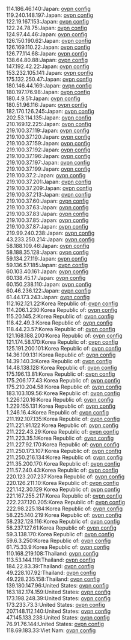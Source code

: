 114.186.46.140:Japan: [ovpn config](vpn/114_186_46_140.ovpn)  
119.240.148.197:Japan: [ovpn config](vpn/119_240_148_197.ovpn)  
122.19.167.153:Japan: [ovpn config](vpn/122_19_167_153.ovpn)  
122.24.78.75:Japan: [ovpn config](vpn/122_24_78_75.ovpn)  
124.97.44.46:Japan: [ovpn config](vpn/124_97_44_46.ovpn)  
126.150.190.62:Japan: [ovpn config](vpn/126_150_190_62.ovpn)  
126.169.110.22:Japan: [ovpn config](vpn/126_169_110_22.ovpn)  
126.77.114.68:Japan: [ovpn config](vpn/126_77_114_68.ovpn)  
138.64.80.88:Japan: [ovpn config](vpn/138_64_80_88.ovpn)  
147.192.42.22:Japan: [ovpn config](vpn/147_192_42_22.ovpn)  
153.232.105.141:Japan: [ovpn config](vpn/153_232_105_141.ovpn)  
175.132.250.47:Japan: [ovpn config](vpn/175_132_250_47.ovpn)  
180.146.44.169:Japan: [ovpn config](vpn/180_146_44_169.ovpn)  
180.197.176.98:Japan: [ovpn config](vpn/180_197_176_98.ovpn)  
180.4.9.51:Japan: [ovpn config](vpn/180_4_9_51.ovpn)  
180.51.96.116:Japan: [ovpn config](vpn/180_51_96_116.ovpn)  
182.170.126.245:Japan: [ovpn config](vpn/182_170_126_245.ovpn)  
202.53.114.135:Japan: [ovpn config](vpn/202_53_114_135.ovpn)  
210.169.12.225:Japan: [ovpn config](vpn/210_169_12_225.ovpn)  
219.100.37.119:Japan: [ovpn config](vpn/219_100_37_119.ovpn)  
219.100.37.120:Japan: [ovpn config](vpn/219_100_37_120.ovpn)  
219.100.37.159:Japan: [ovpn config](vpn/219_100_37_159.ovpn)  
219.100.37.192:Japan: [ovpn config](vpn/219_100_37_192.ovpn)  
219.100.37.196:Japan: [ovpn config](vpn/219_100_37_196.ovpn)  
219.100.37.197:Japan: [ovpn config](vpn/219_100_37_197.ovpn)  
219.100.37.199:Japan: [ovpn config](vpn/219_100_37_199.ovpn)  
219.100.37.2:Japan: [ovpn config](vpn/219_100_37_2.ovpn)  
219.100.37.201:Japan: [ovpn config](vpn/219_100_37_201.ovpn)  
219.100.37.209:Japan: [ovpn config](vpn/219_100_37_209.ovpn)  
219.100.37.213:Japan: [ovpn config](vpn/219_100_37_213.ovpn)  
219.100.37.60:Japan: [ovpn config](vpn/219_100_37_60.ovpn)  
219.100.37.63:Japan: [ovpn config](vpn/219_100_37_63.ovpn)  
219.100.37.83:Japan: [ovpn config](vpn/219_100_37_83.ovpn)  
219.100.37.85:Japan: [ovpn config](vpn/219_100_37_85.ovpn)  
219.100.37.87:Japan: [ovpn config](vpn/219_100_37_87.ovpn)  
219.99.240.238:Japan: [ovpn config](vpn/219_99_240_238.ovpn)  
43.233.250.214:Japan: [ovpn config](vpn/43_233_250_214.ovpn)  
58.188.109.46:Japan: [ovpn config](vpn/58_188_109_46.ovpn)  
58.188.35.128:Japan: [ovpn config](vpn/58_188_35_128.ovpn)  
59.134.27.119:Japan: [ovpn config](vpn/59_134_27_119.ovpn)  
59.136.57.185:Japan: [ovpn config](vpn/59_136_57_185.ovpn)  
60.103.40.161:Japan: [ovpn config](vpn/60_103_40_161.ovpn)  
60.138.45.17:Japan: [ovpn config](vpn/60_138_45_17.ovpn)  
60.150.238.110:Japan: [ovpn config](vpn/60_150_238_110.ovpn)  
60.46.236.122:Japan: [ovpn config](vpn/60_46_236_122.ovpn)  
61.44.173.243:Japan: [ovpn config](vpn/61_44_173_243.ovpn)  
112.162.121.22:Korea Republic of: [ovpn config](vpn/112_162_121_22.ovpn)  
114.206.1.230:Korea Republic of: [ovpn config](vpn/114_206_1_230.ovpn)  
115.20.145.2:Korea Republic of: [ovpn config](vpn/115_20_145_2.ovpn)  
118.42.49.3:Korea Republic of: [ovpn config](vpn/118_42_49_3.ovpn)  
118.44.23.57:Korea Republic of: [ovpn config](vpn/118_44_23_57.ovpn)  
121.168.188.200:Korea Republic of: [ovpn config](vpn/121_168_188_200.ovpn)  
121.174.58.170:Korea Republic of: [ovpn config](vpn/121_174_58_170.ovpn)  
125.191.200.101:Korea Republic of: [ovpn config](vpn/125_191_200_101.ovpn)  
14.36.109.131:Korea Republic of: [ovpn config](vpn/14_36_109_131.ovpn)  
14.39.140.3:Korea Republic of: [ovpn config](vpn/14_39_140_3.ovpn)  
14.48.138.128:Korea Republic of: [ovpn config](vpn/14_48_138_128.ovpn)  
175.196.13.81:Korea Republic of: [ovpn config](vpn/175_196_13_81.ovpn)  
175.206.177.43:Korea Republic of: [ovpn config](vpn/175_206_177_43.ovpn)  
175.210.204.58:Korea Republic of: [ovpn config](vpn/175_210_204_58.ovpn)  
183.103.109.56:Korea Republic of: [ovpn config](vpn/183_103_109_56.ovpn)  
1.226.120.16:Korea Republic of: [ovpn config](vpn/1_226_120_16.ovpn)  
1.229.155.131:Korea Republic of: [ovpn config](vpn/1_229_155_131.ovpn)  
1.246.16.4:Korea Republic of: [ovpn config](vpn/1_246_16_4.ovpn)  
211.192.107.135:Korea Republic of: [ovpn config](vpn/211_192_107_135.ovpn)  
211.221.91.122:Korea Republic of: [ovpn config](vpn/211_221_91_122.ovpn)  
211.222.43.29:Korea Republic of: [ovpn config](vpn/211_222_43_29.ovpn)  
211.223.35.1:Korea Republic of: [ovpn config](vpn/211_223_35_1.ovpn)  
211.227.92.170:Korea Republic of: [ovpn config](vpn/211_227_92_170.ovpn)  
211.250.173.107:Korea Republic of: [ovpn config](vpn/211_250_173_107.ovpn)  
211.250.216.134:Korea Republic of: [ovpn config](vpn/211_250_216_134.ovpn)  
211.35.200.170:Korea Republic of: [ovpn config](vpn/211_35_200_170.ovpn)  
211.57.240.43:Korea Republic of: [ovpn config](vpn/211_57_240_43.ovpn)  
220.123.207.237:Korea Republic of: [ovpn config](vpn/220_123_207_237.ovpn)  
220.126.211.10:Korea Republic of: [ovpn config](vpn/220_126_211_10.ovpn)  
221.142.30.129:Korea Republic of: [ovpn config](vpn/221_142_30_129.ovpn)  
221.167.255.217:Korea Republic of: [ovpn config](vpn/221_167_255_217.ovpn)  
222.237.120.205:Korea Republic of: [ovpn config](vpn/222_237_120_205.ovpn)  
222.98.225.184:Korea Republic of: [ovpn config](vpn/222_98_225_184.ovpn)  
58.225.140.219:Korea Republic of: [ovpn config](vpn/58_225_140_219.ovpn)  
58.232.128.116:Korea Republic of: [ovpn config](vpn/58_232_128_116.ovpn)  
58.237.127.61:Korea Republic of: [ovpn config](vpn/58_237_127_61.ovpn)  
59.3.138.170:Korea Republic of: [ovpn config](vpn/59_3_138_170.ovpn)  
59.6.3.250:Korea Republic of: [ovpn config](vpn/59_6_3_250.ovpn)  
61.75.33.9:Korea Republic of: [ovpn config](vpn/61_75_33_9.ovpn)  
110.168.219.108:Thailand: [ovpn config](vpn/110_168_219_108.ovpn)  
113.53.144.119:Thailand: [ovpn config](vpn/113_53_144_119.ovpn)  
184.22.83.39:Thailand: [ovpn config](vpn/184_22_83_39.ovpn)  
49.228.107.92:Thailand: [ovpn config](vpn/49_228_107_92.ovpn)  
49.228.235.158:Thailand: [ovpn config](vpn/49_228_235_158.ovpn)  
139.180.147.96:United States: [ovpn config](vpn/139_180_147_96.ovpn)  
163.182.174.159:United States: [ovpn config](vpn/163_182_174_159.ovpn)  
173.198.248.39:United States: [ovpn config](vpn/173_198_248_39.ovpn)  
173.233.73.3:United States: [ovpn config](vpn/173_233_73_3.ovpn)  
207.148.112.140:United States: [ovpn config](vpn/207_148_112_140.ovpn)  
47.145.133.238:United States: [ovpn config](vpn/47_145_133_238.ovpn)  
76.91.76.144:United States: [ovpn config](vpn/76_91_76_144.ovpn)  
118.69.183.33:Viet Nam: [ovpn config](vpn/118_69_183_33.ovpn)  
